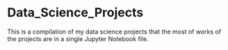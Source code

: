 # Data_Science_Projects
This is a compilation of my data science projects that the most of works of the projects are in a single Jupyter Notebook file.
